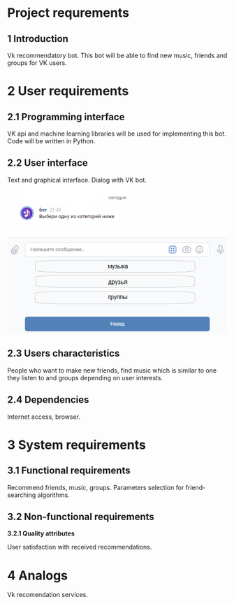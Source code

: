 
# Project requrements
## 1 Introduction

Vk recommendatory bot. This bot will be able to find new music, friends and groups for VK users.
# 2 User requirements
## 2.1 Programming interface
VK api and machine learning libraries will be used for implementing this bot. Code will be written in Python.
## 2.2 User interface
Text and graphical interface. Dialog with VK bot.
![GitHub Logo](/Mockups/UI.png)
## 2.3 Users characteristics
People who want to make new friends, find music which is similar to one they listen to and groups depending on user interests.
## 2.4 Dependencies
Internet access, browser.
# 3 System requirements
## 3.1 Functional requirements
Recommend friends, music, groups.
Parameters selection for friend-searching algorithms.
## 3.2 Non-functional requirements
**3.2.1 Quality attributes**

User satisfaction with received recommendations.
# 4 Analogs
Vk recomendation services.
